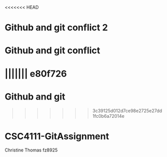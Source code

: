 <<<<<<< HEAD

# Github and git conflict 2

# Github and git conflict


||||||| e80f726
=======
# Github and git
>>>>>>> 3c39125d012d7ce98e2725e27dd1fc0b6a72014e
# CSC4111-GitAssignment
Christine Thomas
fz8925

